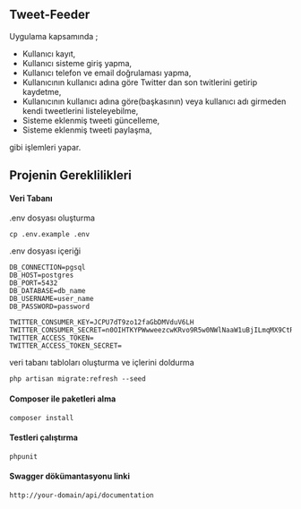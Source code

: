 ## Tweet-Feeder

Uygulama kapsamında ;

- Kullanıcı kayıt,
- Kullanıcı sisteme giriş yapma,
- Kullanıcı telefon ve email doğrulaması yapma,
- Kullanıcının kullanıcı adına göre Twitter dan son twitlerini getirip kaydetme,
- Kullanıcının kullanıcı adına göre(başkasının) veya kullanıcı adı girmeden kendi tweetlerini listeleyebilme,
- Sisteme eklenmiş tweeti güncelleme,
- Sisteme eklenmiş tweeti paylaşma,

gibi işlemleri yapar.

## Projenin Gereklilikleri

#### Veri Tabanı

.env dosyası oluşturma
    
    cp .env.example .env

.env dosyası içeriği

    DB_CONNECTION=pgsql
    DB_HOST=postgres
    DB_PORT=5432
    DB_DATABASE=db_name
    DB_USERNAME=user_name
    DB_PASSWORD=password
    
    TWITTER_CONSUMER_KEY=JCPU7dT9zo12faGbDMVduV6LH
    TWITTER_CONSUMER_SECRET=n0OIHTKYPWwweezcwKRvo9R5w0NWlNaaW1uBjILmqMX9CtR99w
    TWITTER_ACCESS_TOKEN=
    TWITTER_ACCESS_TOKEN_SECRET=
    
veri tabanı tabloları oluşturma ve içlerini doldurma

    php artisan migrate:refresh --seed
    

#### Composer ile paketleri alma 
    composer install
    

#### Testleri çalıştırma
    phpunit
    
#### Swagger dökümantasyonu linki
    http://your-domain/api/documentation